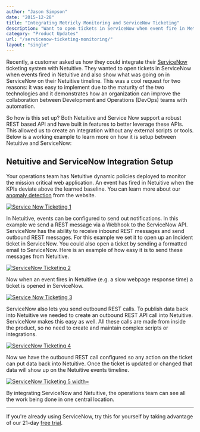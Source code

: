 ```yaml
---
author: "Jason Simpson"
date: "2015-12-28"
title: "Integrating Metricly Monitoring and ServiceNow Ticketing"
description: "Want to open tickets in ServiceNow when event fire in Metricly? We've got it covered. Check out our new integration with ServiceNow Ticketing!"
category: "Product Updates"
url: "/servicenow-ticketing-monitoring/"
layout: "single"
---
```



Recently, a customer asked us how they could integrate their [ServiceNow](https://www.servicenow.com/) ticketing system with Netuitive. They wanted to open tickets in ServiceNow when events fired in Netuitive and also show what was going on in ServiceNow on their Netuitive timeline. This was a cool request for two reasons: it was easy to implement due to the maturity of the two technologies and it demonstrates how an organization can improve the collaboration between Development and Operations (DevOps) teams with automation.

So how is this set up? Both Netuitive and Service Now support a robust REST based API and have built in features to better leverage these APIs. This allowed us to create an integration without any external scripts or tools. Below is a working example to learn more on how it is setup between Netuitive and ServiceNow:

Netuitive and ServiceNow Integration Setup
------------------------------------------

Your operations team has Netuitive dynamic policies deployed to monitor the mission critical web application. An event has fired in Netuitive when the KPIs deviate above the learned baseline. You can learn more about our [anomaly detection](https://www.metricly.com/product) from the website.

[![Service Now Ticketing 1](https://www.metricly.comhttps://s3-us-west-2.amazonaws.com/com-netuitive-app-usw2-public/wp-content/uploads/2016/03/ServiceNowBlog_1.jpg)](https://www.metricly.comhttps://s3-us-west-2.amazonaws.com/com-netuitive-app-usw2-public/wp-content/uploads/2016/03/ServiceNowBlog_1.jpg)

In Netuitive, events can be configured to send out notifications. In this example we send a REST message via a Webhook to the ServiceNow API. ServiceNow has the ability to receive inbound REST messages and send outbound REST messages. For this example we set it to open up an Incident ticket in ServiceNow. You could also open a ticket by sending a formatted email to ServiceNow. Here is an example of how easy it is to send these messages from Netuitive.

[![ServiceNow Ticketing 2](https://www.metricly.comhttps://s3-us-west-2.amazonaws.com/com-netuitive-app-usw2-public/wp-content/uploads/2016/03/ServiceNowBlog_2.jpg)](https://www.metricly.comhttps://s3-us-west-2.amazonaws.com/com-netuitive-app-usw2-public/wp-content/uploads/2016/03/ServiceNowBlog_2.jpg)

Now when an event fires in Netuitive (e.g. a slow webpage response time) a ticket is opened in ServiceNow.

[![Service Now Ticketing 3](https://www.metricly.comhttps://s3-us-west-2.amazonaws.com/com-netuitive-app-usw2-public/wp-content/uploads/2016/03/ServiceNowBlog_3.jpg)](https://www.metricly.comhttps://s3-us-west-2.amazonaws.com/com-netuitive-app-usw2-public/wp-content/uploads/2016/03/ServiceNowBlog_3.jpg)

ServiceNow also lets you send outbound REST calls. To publish data back into Netuitive we needed to create an outbound REST API call into Netuitive. ServiceNow makes this easy as well. All these calls are made from inside the product, so no need to create and maintain complex scripts or integrations.

[![ServiceNow Ticketing 4](https://www.metricly.comhttps://s3-us-west-2.amazonaws.com/com-netuitive-app-usw2-public/wp-content/uploads/2016/03/ServiceNowBlog_4.jpg)](https://www.metricly.comhttps://s3-us-west-2.amazonaws.com/com-netuitive-app-usw2-public/wp-content/uploads/2016/03/ServiceNowBlog_4.jpg)

Now we have the outbound REST call configured so any action on the ticket can put data back into Netuitive. Once the ticket is updated or changed that data will show up on the Netuitive events timeline.

[![ServiceNow Ticketing 5 width=](https://www.metricly.comhttps://s3-us-west-2.amazonaws.com/com-netuitive-app-usw2-public/wp-content/uploads/2016/03/ServiceNowBlog_5.jpg)](https://www.metricly.comhttps://s3-us-west-2.amazonaws.com/com-netuitive-app-usw2-public/wp-content/uploads/2016/03/ServiceNowBlog_5.jpg)

By integrating ServiceNow and Netuitive, the operations team can see all the work being done in one central location.

* * * * *

If you're already using ServiceNow, try this for yourself by taking advantage of our 21-day [free trial](https://www.metricly.com/signup).
